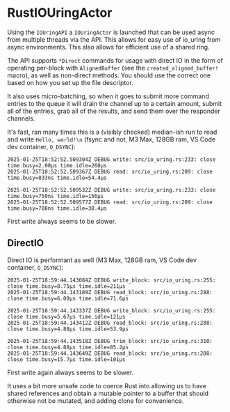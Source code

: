 # RustIOUringActor

Using the `IOUringAPI` a `IOUringActor` is launched that can be used async from multiple threads via the API. This allows for easy use of io_uring from async environments. This also allows for efficient use of a shared ring.

The API supports `*Direct` commands for usage with direct IO in the form of operating per-block with `AlignedBuffer` (see the `created_aligned_buffer!` macro), as well as non-direct methods. You should use the correct one based on how you set up the file descriptor.

It also uses micro-batching, so when it goes to submit more command entries to the queue it will drain the channel up to a certain amount, submit all of the entries, grab all of the results, and send them over the responder channels.

It's fast, ran many times this is a (visibly checked) median-ish run to read and write `Hello, world!\n` (fsync and not, M3 Max, 128GB ram, VS Code dev container, `O_DSYNC`):

```
2025-01-25T18:52:52.509304Z DEBUG write: src/io_uring.rs:233: close time.busy=2.00µs time.idle=260µs
2025-01-25T18:52:52.509367Z DEBUG read: src/io_uring.rs:209: close time.busy=833ns time.idle=54.4µs

2025-01-25T18:52:52.509532Z DEBUG write: src/io_uring.rs:233: close time.busy=750ns time.idle=156µs
2025-01-25T18:52:52.509577Z DEBUG read: src/io_uring.rs:209: close time.busy=708ns time.idle=38.4µs
```

First write always seems to be slower.

## DirectIO

Direct IO is performant as well (M3 Max, 128GB ram, VS Code dev container, `O_DSYNC`):

```
2025-01-25T18:59:44.143084Z DEBUG write_block: src/io_uring.rs:255: close time.busy=8.75µs time.idle=211µs
2025-01-25T18:59:44.143189Z DEBUG read_block: src/io_uring.rs:288: close time.busy=6.00µs time.idle=71.6µs

2025-01-25T18:59:44.143337Z DEBUG write_block: src/io_uring.rs:255: close time.busy=5.67µs time.idle=121µs
2025-01-25T18:59:44.143412Z DEBUG read_block: src/io_uring.rs:288: close time.busy=4.88µs time.idle=53.9µs

2025-01-25T18:59:44.143518Z DEBUG trim_block: src/io_uring.rs:310: close time.busy=4.88µs time.idle=85.2µs
2025-01-25T18:59:44.143649Z DEBUG read_block: src/io_uring.rs:288: close time.busy=15.7µs time.idle=101µs
```

First write again always seems to be slower.

It uses a bit more unsafe code to coerce Rust into allowing us to have shared references and obtain a mutable pointer to a buffer that should otherwise not be mutated, and adding clone for convenience.
